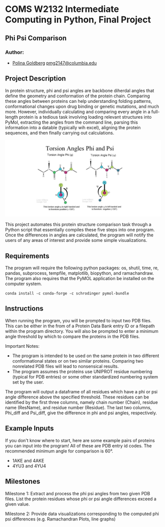 # COMS W2132 Intermediate Computing in Python, Final Project 
## Phi Psi Comparison

### Author:
- [Polina Goldberg](https://github.com/...) <pmg2147@columbia.edu>

## Project Description
In protein structure, phi and psi angles are backbone diherdal angles that define the geometry and conformation of the protein chain. Comparing these angles between proteins can help understanding folding patterns, conformational changes upon drug binding or genetic mutations, and much more. However, individually calculating and comparing every angle in a full-length protein is a tedious task involving loading relevant structures into PyMol, extracting the angles from the command line, parsing this information into a datable (typically wih excel), aligning the protein sequences, and then finally carrying out calculations. 

![Phi and Psi angles](PhiPsiDiagram.png)

This project automates this  protein structure comparison task through a Python script that essentially compiles these five steps into one program. Once the differences in angles are calculated, the program will notify the users of any areas of interest and provide some simple visualizations.

## Requirements 
The program will require the following python packages: os, shutil, time, re, pandas, subprocess, tempfile, matplotlib, biopython, and ramachandraw. The program also requires that the PyMOL application be installed on the computer system.

```
conda install -c conda-forge -c schrodinger pymol-bundle
```

## Instructions
When running the program, you will be prompted to input two PDB files. This can be either in the from of a Protein Data Bank entry ID or a filepath within the program directory. You will also be prompted to enter a minimum angle threshold by which to compare the proteins in the PDB files.

Important Notes:
* The program is intended to be used on the same protein in two different conformational states or on two similar proteins. Comparing two nonrelated PDB files will lead to nonsensical results.
* The program assumes the proteins use UNIPROT residue numbering (typical for PDB entries) or some other standardized numbering system set by the user.

The program will output a dataframe of all residues which have a phi or psi angle difference above the specified threshold. These residues can be identified by the first three columns, namely chain number (Chain), residue name (ResName), and residue number (Residue). The last two columns, Phi_diff and Psi_diff, give the difference in phi and psi angles, respectively.

## Example Inputs 

If you don't know where to start, here are some example pairs of proteins you can input into the program! All of these are PDB entry id codes. The recommended minimum angle for comparison is 60°.

* 1AKE and 4AKE
* 4YU3 and 4YU4

## Milestones 
Milestone 1: Extract and process the phi psi angles from two given PDB files. List the protein residues whose phi or psi angle differences exceed a given value.

Milestone 2: Provide data visualizations corresponding to the computed phi psi differences (e.g. Ramachandran Plots, line graphs)
